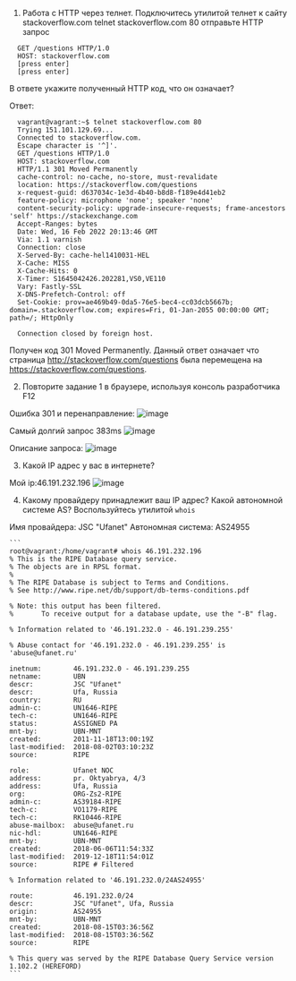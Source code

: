 1) Работа c HTTP через телнет.
Подключитесь утилитой телнет к сайту stackoverflow.com telnet stackoverflow.com 80
отправьте HTTP запрос
```commandline
  GET /questions HTTP/1.0
  HOST: stackoverflow.com
  [press enter]
  [press enter]
```
В ответе укажите полученный HTTP код, что он означает?

Ответ:
```commandline
  vagrant@vagrant:~$ telnet stackoverflow.com 80
  Trying 151.101.129.69...
  Connected to stackoverflow.com.
  Escape character is '^]'.
  GET /questions HTTP/1.0
  HOST: stackoverflow.com
  HTTP/1.1 301 Moved Permanently
  cache-control: no-cache, no-store, must-revalidate
  location: https://stackoverflow.com/questions
  x-request-guid: d637034c-1e3d-4b40-b8d8-f189e4d41eb2
  feature-policy: microphone 'none'; speaker 'none'
  content-security-policy: upgrade-insecure-requests; frame-ancestors 'self' https://stackexchange.com
  Accept-Ranges: bytes
  Date: Wed, 16 Feb 2022 20:13:46 GMT
  Via: 1.1 varnish
  Connection: close
  X-Served-By: cache-hel1410031-HEL
  X-Cache: MISS
  X-Cache-Hits: 0
  X-Timer: S1645042426.202281,VS0,VE110
  Vary: Fastly-SSL
  X-DNS-Prefetch-Control: off
  Set-Cookie: prov=ae469b49-0da5-76e5-bec4-cc03dcb5667b; domain=.stackoverflow.com; expires=Fri, 01-Jan-2055 00:00:00 GMT; path=/; HttpOnly

  Connection closed by foreign host.
```

Получен код 301 Moved Permanently. Данный ответ означает что страница http://stackoverflow.com/questions была перемещена на https://stackoverflow.com/questions.

2) Повторите задание 1 в браузере, используя консоль разработчика F12

Ошибка 301 и перенаправление:
![image](https://user-images.githubusercontent.com/95446190/155805684-11c40159-ee8b-4a77-b92f-14fb2936a6ee.png)

Самый долгий запрос 383ms
![image](https://user-images.githubusercontent.com/95446190/155806043-c9168793-2899-412e-83b0-09f4d92cfbed.png)

Описание запроса:
![image](https://user-images.githubusercontent.com/95446190/155806119-f5cb008b-6eff-4ffc-bfe8-23bbe05cb412.png)

3) Какой IP адрес у вас в интернете?

Мой ip:46.191.232.196
![image](https://user-images.githubusercontent.com/95446190/155806713-d16e5c5e-2162-42eb-822c-5917a7de6b98.png)

4) Какому провайдеру принадлежит ваш IP адрес? Какой автономной системе AS? Воспользуйтесь утилитой `whois`

  Имя провайдера: JSC "Ufanet" 
  Автономная система: AS24955
  
    ```
    root@vagrant:/home/vagrant# whois 46.191.232.196
    % This is the RIPE Database query service.
    % The objects are in RPSL format.
    %
    % The RIPE Database is subject to Terms and Conditions.
    % See http://www.ripe.net/db/support/db-terms-conditions.pdf

    % Note: this output has been filtered.
    %       To receive output for a database update, use the "-B" flag.

    % Information related to '46.191.232.0 - 46.191.239.255'

    % Abuse contact for '46.191.232.0 - 46.191.239.255' is 'abuse@ufanet.ru'

    inetnum:        46.191.232.0 - 46.191.239.255
    netname:        UBN
    descr:          JSC "Ufanet"
    descr:          Ufa, Russia
    country:        RU
    admin-c:        UN1646-RIPE
    tech-c:         UN1646-RIPE
    status:         ASSIGNED PA
    mnt-by:         UBN-MNT
    created:        2011-11-18T13:00:19Z
    last-modified:  2018-08-02T03:10:23Z
    source:         RIPE

    role:           Ufanet NOC
    address:        pr. Oktyabrya, 4/3
    address:        Ufa, Russia
    org:            ORG-Zs2-RIPE
    admin-c:        AS39184-RIPE
    tech-c:         VO1179-RIPE
    tech-c:         RK10446-RIPE
    abuse-mailbox:  abuse@ufanet.ru
    nic-hdl:        UN1646-RIPE
    mnt-by:         UBN-MNT
    created:        2018-06-06T11:54:33Z
    last-modified:  2019-12-18T11:54:01Z
    source:         RIPE # Filtered

    % Information related to '46.191.232.0/24AS24955'

    route:          46.191.232.0/24
    descr:          JSC "Ufanet", Ufa, Russia
    origin:         AS24955
    mnt-by:         UBN-MNT
    created:        2018-08-15T03:36:56Z
    last-modified:  2018-08-15T03:36:56Z
    source:         RIPE

    % This query was served by the RIPE Database Query Service version 1.102.2 (HEREFORD)
    ```
